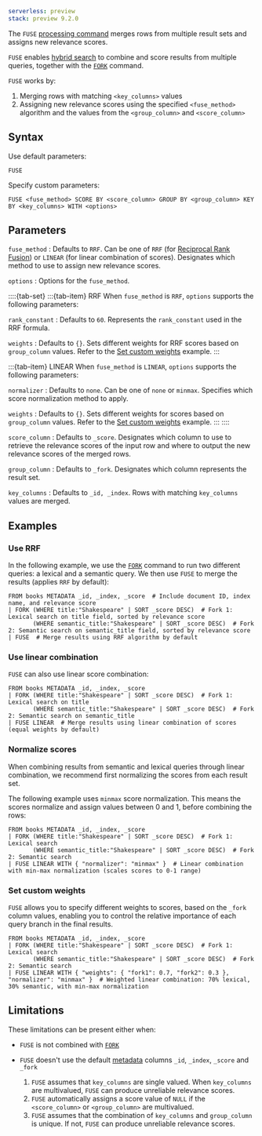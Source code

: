 ```yaml {applies_to}
serverless: preview
stack: preview 9.2.0
```

The `FUSE` [processing command](/reference/query-languages/esql/commands/processing-commands.md) merges rows from multiple result sets and assigns
new relevance scores.


`FUSE` enables [hybrid search](/reference/query-languages/esql/esql-search-tutorial.md#perform-hybrid-search) to combine and score results from multiple queries, together with the [`FORK`](/reference/query-languages/esql/commands/fork.md) command.

`FUSE` works by:

1. Merging rows with matching `<key_columns>` values
2. Assigning new relevance scores using the specified `<fuse_method>` algorithm
and the values from the `<group_column>` and `<score_column>`

## Syntax

Use default parameters:

```esql
FUSE
```

Specify custom parameters:

```esql
FUSE <fuse_method> SCORE BY <score_column> GROUP BY <group_column> KEY BY <key_columns> WITH <options>
```

## Parameters

`fuse_method`
:   Defaults to `RRF`. Can be one of `RRF` (for [Reciprocal Rank Fusion](https://cormack.uwaterloo.ca/cormacksigir09-rrf.pdf)) or `LINEAR` (for linear combination of scores).
    Designates which method to use to assign new relevance scores.

`options`
:   Options for the `fuse_method`.

::::{tab-set}
:::{tab-item} RRF
When `fuse_method` is `RRF`, `options` supports the following parameters:

`rank_constant`
:   Defaults to `60`. Represents the `rank_constant` used in the RRF formula.

`weights`
:   Defaults to `{}`. Sets different weights for RRF scores based on `group_column` values. Refer to the [Set custom weights](#set-custom-weights) example.
:::

:::{tab-item} LINEAR
When `fuse_method` is `LINEAR`, `options` supports the following parameters:

`normalizer`
:   Defaults to `none`. Can be one of `none` or `minmax`. Specifies which score normalization method to apply.

`weights`
:   Defaults to `{}`. Sets different weights for scores based on `group_column` values. Refer to the [Set custom weights](#set-custom-weights) example.
:::
::::

`score_column`
:   Defaults to `_score`. Designates which column to use to retrieve the relevance scores of the input row
    and where to output the new relevance scores of the merged rows.

`group_column`
:   Defaults to `_fork`. Designates which column represents the result set.

`key_columns`
:   Defaults to `_id, _index`. Rows with matching `key_columns` values are merged.

## Examples

### Use RRF

In the following example, we use the [`FORK`](/reference/query-languages/esql/commands/fork.md) command to run two different queries: a lexical and a semantic query.
We then use `FUSE` to merge the results (applies `RRF` by default):

```esql
FROM books METADATA _id, _index, _score  # Include document ID, index name, and relevance score
| FORK (WHERE title:"Shakespeare" | SORT _score DESC)  # Fork 1: Lexical search on title field, sorted by relevance score
       (WHERE semantic_title:"Shakespeare" | SORT _score DESC)  # Fork 2: Semantic search on semantic_title field, sorted by relevance score
| FUSE  # Merge results using RRF algorithm by default
```

### Use linear combination

`FUSE` can also use linear score combination:

```esql
FROM books METADATA _id, _index, _score 
| FORK (WHERE title:"Shakespeare" | SORT _score DESC)  # Fork 1: Lexical search on title
       (WHERE semantic_title:"Shakespeare" | SORT _score DESC)  # Fork 2: Semantic search on semantic_title
| FUSE LINEAR  # Merge results using linear combination of scores (equal weights by default)
```

### Normalize scores

When combining results from semantic and lexical queries through linear combination, we recommend first normalizing the scores from each result set.

The following example uses `minmax` score normalization.
This means the scores normalize and assign values between 0 and 1, before combining the rows:

```esql
FROM books METADATA _id, _index, _score
| FORK (WHERE title:"Shakespeare" | SORT _score DESC)  # Fork 1: Lexical search
       (WHERE semantic_title:"Shakespeare" | SORT _score DESC)  # Fork 2: Semantic search
| FUSE LINEAR WITH { "normalizer": "minmax" }  # Linear combination with min-max normalization (scales scores to 0-1 range)
```

### Set custom weights

`FUSE` allows you to specify different weights to scores, based on the `_fork` column values, enabling you to control the relative importance of each query branch in the final results.

```esql
FROM books METADATA _id, _index, _score
| FORK (WHERE title:"Shakespeare" | SORT _score DESC)  # Fork 1: Lexical search
       (WHERE semantic_title:"Shakespeare" | SORT _score DESC)  # Fork 2: Semantic search
| FUSE LINEAR WITH { "weights": { "fork1": 0.7, "fork2": 0.3 }, "normalizer": "minmax" }  # Weighted linear combination: 70% lexical, 30% semantic, with min-max normalization
```

## Limitations

These limitations can be present either when:

-  `FUSE` is not combined with [`FORK`](/reference/query-languages/esql/commands/fork.md)
- `FUSE` doesn't use the default  [metadata](/reference/query-languages/esql/esql-metadata-fields.md) columns `_id`, `_index`, `_score` and `_fork`

  1. `FUSE` assumes that `key_columns` are single valued. When `key_columns` are multivalued, `FUSE` can produce unreliable relevance scores.
  1. `FUSE` automatically assigns a score value of `NULL` if the `<score_column>` or `<group_column>` are multivalued.
  1. `FUSE` assumes that the combination of `key_columns` and `group_column` is unique. If not, `FUSE` can produce unreliable relevance scores.

